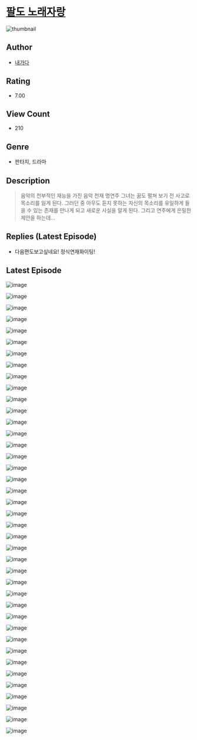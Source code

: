# [팔도 노래자랑](https://comic.naver.com/challenge/list?titleId=810258)
![thumbnail](https://image-comic.pstatic.net/user_contents_data/challenge_comic/2023/05/23/355315/upload_3486405554172343609_480x623.jpeg)

## Author
- [내가다](https://comic.naver.com/artistTitle?id=355315)

## Rating
- 7.00

## View Count
- 210

## Genre
- 판타지, 드라마

## Description
> 음악의 천부적인 재능을 가진 음악 천재 명연주 그녀는 꿈도 펼쳐 보기 전 사고로 목소리를 잃게 된다. 그러던 중 아무도 듣지 못하는 자신의 목소리를 유일하게 들을 수 있는 존재를 만나게 되고 새로운 사실을 알게 된다. 그리고 연주에게 은밀한 제안을 하는데...

## Replies (Latest Episode)
- 다음편도보고싶네요! 정식연재화이팅!

## Latest Episode
![image](https://image-comic.pstatic.net/user_contents_data/challenge_comic/2023/05/23/355315/upload_4049917169006437426.jpeg)

![image](https://image-comic.pstatic.net/user_contents_data/challenge_comic/2023/05/23/355315/upload_7147555872711139889.jpeg)

![image](https://image-comic.pstatic.net/user_contents_data/challenge_comic/2023/05/23/355315/upload_7089573135543119920.jpeg)

![image](https://image-comic.pstatic.net/user_contents_data/challenge_comic/2023/05/23/355315/upload_4121419522520462949.jpeg)

![image](https://image-comic.pstatic.net/user_contents_data/challenge_comic/2023/05/23/355315/upload_7017282650463363426.jpeg)

![image](https://image-comic.pstatic.net/user_contents_data/challenge_comic/2023/05/23/355315/upload_7161341548630718050.jpeg)

![image](https://image-comic.pstatic.net/user_contents_data/challenge_comic/2023/05/23/355315/upload_7377800229668610872.jpeg)

![image](https://image-comic.pstatic.net/user_contents_data/challenge_comic/2023/05/23/355315/upload_3689630492387456562.jpeg)

![image](https://image-comic.pstatic.net/user_contents_data/challenge_comic/2023/05/23/355315/upload_7293361009339819569.jpeg)

![image](https://image-comic.pstatic.net/user_contents_data/challenge_comic/2023/05/23/355315/upload_7018350083748935728.jpeg)

![image](https://image-comic.pstatic.net/user_contents_data/challenge_comic/2023/05/23/355315/upload_7378415930276131639.jpeg)

![image](https://image-comic.pstatic.net/user_contents_data/challenge_comic/2023/05/23/355315/upload_7364004841908429410.jpeg)

![image](https://image-comic.pstatic.net/user_contents_data/challenge_comic/2023/05/23/355315/upload_3544444190152221746.jpeg)

![image](https://image-comic.pstatic.net/user_contents_data/challenge_comic/2023/05/23/355315/upload_7292562969986425145.jpeg)

![image](https://image-comic.pstatic.net/user_contents_data/challenge_comic/2023/05/23/355315/upload_4122545410367971637.jpeg)

![image](https://image-comic.pstatic.net/user_contents_data/challenge_comic/2023/05/23/355315/upload_3762817288373877093.jpeg)

![image](https://image-comic.pstatic.net/user_contents_data/challenge_comic/2023/05/23/355315/upload_7077751392713270583.jpeg)

![image](https://image-comic.pstatic.net/user_contents_data/challenge_comic/2023/05/23/355315/upload_3545289693152555315.jpeg)

![image](https://image-comic.pstatic.net/user_contents_data/challenge_comic/2023/05/23/355315/upload_3904964359208842337.jpeg)

![image](https://image-comic.pstatic.net/user_contents_data/challenge_comic/2023/05/23/355315/upload_7292282384154768742.jpeg)

![image](https://image-comic.pstatic.net/user_contents_data/challenge_comic/2023/05/23/355315/upload_7292847554573001526.jpeg)

![image](https://image-comic.pstatic.net/user_contents_data/challenge_comic/2023/05/23/355315/upload_3919310778304455737.jpeg)

![image](https://image-comic.pstatic.net/user_contents_data/challenge_comic/2023/05/23/355315/upload_7219886149863761506.jpeg)

![image](https://image-comic.pstatic.net/user_contents_data/challenge_comic/2023/05/23/355315/upload_7377284524288651831.jpeg)

![image](https://image-comic.pstatic.net/user_contents_data/challenge_comic/2023/05/23/355315/upload_7292234228931375409.jpeg)

![image](https://image-comic.pstatic.net/user_contents_data/challenge_comic/2023/05/23/355315/upload_4122541016649971298.jpeg)

![image](https://image-comic.pstatic.net/user_contents_data/challenge_comic/2023/05/23/355315/upload_4123106363144561766.jpeg)

![image](https://image-comic.pstatic.net/user_contents_data/challenge_comic/2023/05/23/355315/upload_4134638929396839993.jpeg)

![image](https://image-comic.pstatic.net/user_contents_data/challenge_comic/2023/05/23/355315/upload_7161064463996959076.jpeg)

![image](https://image-comic.pstatic.net/user_contents_data/challenge_comic/2023/05/23/355315/upload_7090410971288909924.jpeg)

![image](https://image-comic.pstatic.net/user_contents_data/challenge_comic/2023/05/23/355315/upload_4122592891228403248.jpeg)

![image](https://image-comic.pstatic.net/user_contents_data/challenge_comic/2023/05/23/355315/upload_7162524830102925922.jpeg)

![image](https://image-comic.pstatic.net/user_contents_data/challenge_comic/2023/05/23/355315/upload_3774640337695487334.jpeg)

![image](https://image-comic.pstatic.net/user_contents_data/challenge_comic/2023/05/23/355315/upload_3691036570191212897.jpeg)

![image](https://image-comic.pstatic.net/user_contents_data/challenge_comic/2023/05/23/355315/upload_7366026651273213796.jpeg)

![image](https://image-comic.pstatic.net/user_contents_data/challenge_comic/2023/05/23/355315/upload_7161061396517708344.jpeg)

![image](https://image-comic.pstatic.net/user_contents_data/challenge_comic/2023/05/23/355315/upload_3617294726205748024.jpeg)

![image](https://image-comic.pstatic.net/user_contents_data/challenge_comic/2023/05/23/355315/upload_4049921567002801250.jpeg)

![image](https://image-comic.pstatic.net/user_contents_data/challenge_comic/2023/05/23/355315/upload_7292001115319853922.jpeg)

![image](https://image-comic.pstatic.net/user_contents_data/challenge_comic/2023/05/23/355315/upload_3474303024312706104.jpeg)

